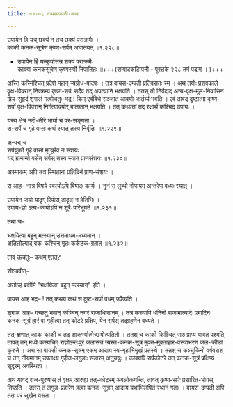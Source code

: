 ```yaml
---
title: ०१-०६ वायसदम्पती-कथा

---
```

उपायेन हि यच् छक्यं न तच् छक्यं पराक्रमैः ।  
काकी कनक-सूत्रेण कृष्ण-सर्पम् अघातयत् ॥१.२२८॥  


- उपायेन हि यत्कुर्यात्तन्न शक्यं पराक्रमैः ।  
काक्या कनकसूत्रेण कृष्णसर्पो निपातितः ॥+++(सम्पादकटिप्पनी - पुस्तके २२८ तमं पद्यम् । )+++


अस्ति कस्मिंश्चित् प्रदेशे महान् न्यग्रोध-पादपः । तत्र वायस-दम्पती प्रतिवसतः स्म । अथ तयोः प्रसवकाले वृक्ष-विवरान् निष्क्रम्य कृष्ण-सर्पः सदैव तद् अपत्यानि भक्षयति । ततस् तौ निर्वेदाद् अन्य-वृक्ष-मूल-निवासिनं प्रिय-सुहृदं शृगालं गत्वोचतुः–भद्र ! किम् एवंविधे सञ्जात आवयोः कर्तव्यं भवति । एवं तावद् दुष्टात्मा कृष्ण-सर्पो वृक्ष-विवरान् निर्गत्यावयोर् बालकान् भक्षयति । तत् कथ्यतां तद् रक्षार्थं कश्चिद् उपायः ।  

यस्य क्षेत्रं नदी-तीरे भार्या च पर-सङ्गता ।  
स-सर्पे च गृहे वासः कथं स्यात् तस्य निर्वृतिः ॥१.२२९॥

अन्यच् च  
सर्पयुक्ते गृहे वासो मृत्युरेव न संशयः ।  
यद् ग्रामान्ते वसेत् सर्पस् तस्य स्यात् प्राणसंशयः ॥१.२३०॥  

अस्माकम् अपि तत्र स्थितानां प्रतिदिनं प्राण-संशयः ।  

स आह– नात्र विषये स्वल्पोऽपि विषादः कार्यः । नूनं स लुब्धो नोपायम् अन्तरेण वध्यः स्यात् ।  

उपायेन जयो यादृग् रिपोस् तादृङ् न हेतिभिः ।  
उपाय-ज्ञो ऽल्प-कायोऽपि न शूरैः परिभूयते ॥१.२३१॥  

तथा च–  

भक्षयित्वा बहून् मत्स्यान् उत्तमाधम-मध्यमान् ।  
अतिलौल्याद् बकः कश्चिन् मृतः कर्कटक-ग्रहात् ॥१.२३२॥

ताव् ऊचतुः– कथम् एतत्?

सोऽब्रवीत्–  

<div class="js_include" includetitle="true" newlevelforh1="3" unfilled url="../01-07_bakakulIrakakathA/"></div>

अतोऽहं ब्रवीमि "भक्षयित्वा बहून् मत्स्यान्" इति ।  

वायस आह  भद्र– ! तत् कथय कथं स दुष्ट-सर्पो वधम् उपैष्यति ।  

शृगाल आह– गच्छतु भवान् कञ्चिन् नगरं राजाधिष्ठानम् । तत्र कस्यापि धनिनो राजामात्यादेः प्रमादिनः कनक-सूत्रं हारं वा गृहीत्वा तत् कोटरे प्रक्षिप, येन सर्पस् तद्ग्रहणेन वध्यते ।  

तत्-क्षणात् काकः काकी च तद् आकर्ण्यात्मेच्छयोत्पतितौ । ततश् च काकी किञ्चित् सरः प्राप्य यावत् पश्यति, तावत् तन् मध्ये कस्यचिद् राज्ञोऽन्तःपुरं जलासन्नं न्यस्त-कनक-सूत्रं मुक्त-मुक्ताहार-वस्त्राभरणं जल-क्रीडां कुरुते । अथ सा वायसी कनक-सूत्रम् एकम् आदाय स्व-गृहाभिमुखं प्रतस्थे । ततश् च कञ्चुकिनो वर्षवराश् च तन् नीयमानम् उपलक्ष्य गृहीत-लगुडाः सत्वरम् अनुययुः । काक्यपि सर्पकोटरे तत् कनक-सूत्रं प्रक्षिप्य सुदूरम् अवस्थिता ।  

अथ यावद् राज-पुरुषास् तं वृक्षम् आरुह्य तत्-कोटरम् अवलोकयन्ति, तावत् कृष्ण-सर्पः प्रसारित-भोगस् तिष्ठति । ततस् तं लगुड-प्रहारेण हत्वा कनक-सूत्रम् आदाय यथाभिलषितं स्थानं गताः । वायस-दम्पती अपि ततः परं सुखेन वसतः ।